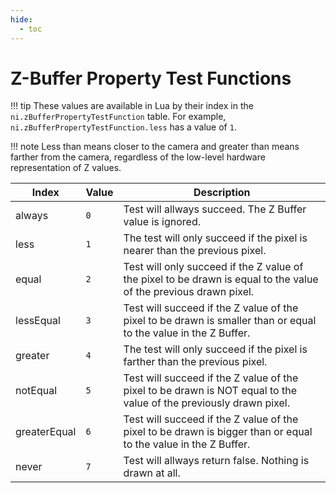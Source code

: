 ```yaml
---
hide:
  - toc
---
```


# Z-Buffer Property Test Functions

!!! tip
	These values are available in Lua by their index in the `ni.zBufferPropertyTestFunction` table. For example, `ni.zBufferPropertyTestFunction.less` has a value of `1`.

!!! note
	Less than means closer to the camera and greater than means farther from the camera, regardless of the low-level hardware representation of Z values.

Index        | Value  | Description
------------ | ------ | -----------------------------------------------
always       | `0`    | Test will allways succeed. The Z Buffer value is ignored.
less         | `1`    | The test will only succeed if the pixel is nearer than the previous pixel.
equal        | `2`    | Test will only succeed if the Z value of the pixel to be drawn is equal to the value of the previous drawn pixel.
lessEqual    | `3`    | Test will succeed if the Z value of the pixel to be drawn is smaller than or equal to the value in the Z Buffer.
greater      | `4`    | The test will only succeed if the pixel is farther than the previous pixel.
notEqual     | `5`    | Test will succeed if the Z value of the pixel to be drawn is NOT equal to the value of the previously drawn pixel.
greaterEqual | `6`    | Test will succeed if the Z value of the pixel to be drawn is bigger than or equal to the value in the Z Buffer.
never        | `7`    | Test will allways return false. Nothing is drawn at all.
